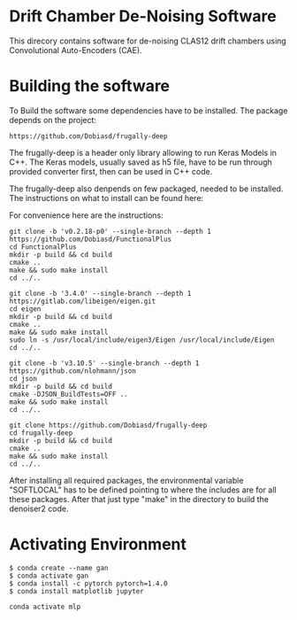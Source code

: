 # Drift Chamber De-Noising Software

This direcory contains software for de-noising CLAS12 drift chambers
using Convolutional Auto-Encoders (CAE).

# Building the software

To Build the software some dependencies have to be installed. The package
depends on the project:

```
https://github.com/Dobiasd/frugally-deep
```

The frugally-deep is a header only library allowing to run Keras Models
in C++. The Keras models, usually saved as h5 file, have to be run through
provided converter first, then can be used in C++ code.

The frugally-deep also denpends on few packaged, needed to be installed.
The instructions on what to install can be found here:

For convenience here are the instructions:

```
git clone -b 'v0.2.18-p0' --single-branch --depth 1 https://github.com/Dobiasd/FunctionalPlus
cd FunctionalPlus
mkdir -p build && cd build
cmake ..
make && sudo make install
cd ../..

git clone -b '3.4.0' --single-branch --depth 1 https://gitlab.com/libeigen/eigen.git
cd eigen
mkdir -p build && cd build
cmake ..
make && sudo make install
sudo ln -s /usr/local/include/eigen3/Eigen /usr/local/include/Eigen
cd ../..

git clone -b 'v3.10.5' --single-branch --depth 1 https://github.com/nlohmann/json
cd json
mkdir -p build && cd build
cmake -DJSON_BuildTests=OFF ..
make && sudo make install
cd ../..

git clone https://github.com/Dobiasd/frugally-deep
cd frugally-deep
mkdir -p build && cd build
cmake ..
make && sudo make install
cd ../..
```

After installing all required packages, the environmental variable "SOFTLOCAL"
has to be defined pointing to where the includes are for all these packages.
After that just type "make" in the directory to build the denoiser2 code.


# Activating Environment

```
$ conda create --name gan
$ conda activate gan
$ conda install -c pytorch pytorch=1.4.0
$ conda install matplotlib jupyter
```

```
conda activate mlp
```

